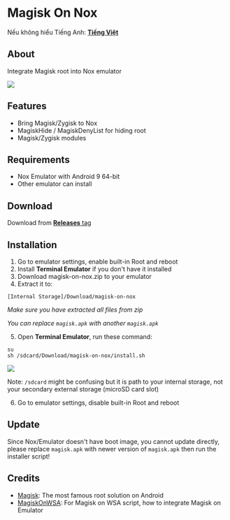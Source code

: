 # Magisk On Nox

Nếu không hiểu Tiếng Anh: [ **Tiếng Việt** ](https://github.com/HuskyDG/MagiskOnNox/blob/main/README_vi.md) 

## About
Integrate Magisk root into Nox emulator

<img src="https://github.com/HuskyDG/MagiskOnNox/raw/main/Screenshot%20(3).png" />

## Features
- Bring Magisk/Zygisk to Nox
- MagiskHide / MagiskDenyList for hiding root
- Magisk/Zygisk modules

## Requirements
- Nox Emulator with Android 9 64-bit
- Other emulator can install

## Download
Download from [**Releases** tag](https://github.com/HuskyDG/MagiskOnNox/releases/) 

## Installation

1. Go to emulator settings, enable built-in Root and reboot
2. Install **Terminal Emulator** if you don't have it installed
3. Download magisk-on-nox.zip to your emulator
4. Extract it to:

 `[Internal Storage]/Download/magisk-on-nox`

*Make sure you have extracted all files from zip*

*You can replace `magisk.apk` with another `magisk.apk`*

5. Open **Terminal Emulator**, run these command:
```
su
sh /sdcard/Download/magisk-on-nox/install.sh
```

<img src="https://github.com/HuskyDG/MagiskOnNox/raw/main/Screenshot%20(5).png"/> 

Note: `/sdcard` might be confusing but it is path to your internal storage, not your secondary external storage (microSD card slot)

6. Go to emulator settings, disable built-in Root and reboot

## Update

Since Nox/Emulator doesn't have boot image, you cannot update directly, please replace `magisk.apk` with newer version of `magisk.apk` then run the installer script!


## Credits
- [Magisk](https://github.com/topjohnwu/Magisk): The most famous root solution on Android
- [MagiskOnWSA](https://github.com/LSPosed/MagiskOnWSA): For Magisk on WSA script, how to integrate Magisk on Emulator
